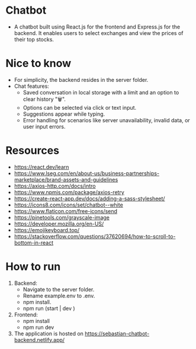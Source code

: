# Chatbot
- A chatbot built using React.js for the frontend and Express.js for the backend. It enables users to select exchanges and view the prices of their top stocks.

# Nice to know
- For simplicity, the backend resides in the server folder.
- Chat features:
  - Saved conversation in local storage with a limit and an option to clear history "🗑️".
  - Options can be selected via click or text input.
  - Suggestions appear while typing.
  - Error handling for scenarios like server unavailability, invalid data, or user input errors.
 
# Resources
- https://react.dev/learn
- https://www.lseg.com/en/about-us/business-partnerships-marketplace/brand-assets-and-guidelines
- https://axios-http.com/docs/intro
- https://www.npmjs.com/package/axios-retry
- https://create-react-app.dev/docs/adding-a-sass-stylesheet/
- https://icons8.com/icons/set/chatbot--white
- https://www.flaticon.com/free-icons/send
- https://pinetools.com/grayscale-image
- https://developer.mozilla.org/en-US/
- https://emojikeyboard.top/
- https://stackoverflow.com/questions/37620694/how-to-scroll-to-bottom-in-react

# How to run
1. Backend:
   - Navigate to the server folder.
   - Rename example.env to .env.
   - npm install.
   - npm run (start | dev )
2. Frontend:
   - npm install
   - npm run dev
3. The application is hosted on https://sebastian-chatbot-backend.netlify.app/
